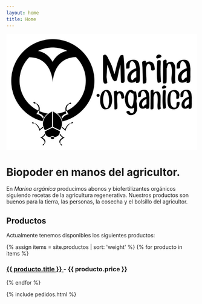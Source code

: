 ```yaml
---
layout: home
title: Home
---
```


<img src="/public/img/logo-700.jpg" alt="Marina orgánica." title="Marina orgánica.">

# Biopoder en manos del agricultor.

En _Marina orgánica_ producimos abonos y biofertilizantes orgánicos siguiendo recetas de la agricultura regenerativa. Nuestros productos son buenos para la tierra, las personas, la cosecha y el bolsillo del agricultor.

## Productos

Actualmente tenemos disponibles los siguientes productos:

<div class="productos">
  {% assign items = site.productos | sort: 'weight' %}
  {% for producto in items %}
  <div class="producto">
    <h3 class="producto-title">
      <a href="{{ site.baseurl }}{{ producto.url }}">
        {{ producto.title }}
      </a> - {{ producto.price }}
    </h3>
  </div>
  {% endfor %}
  
  {% include pedidos.html %}
  
</div>
